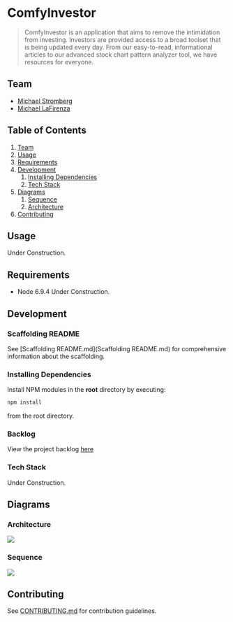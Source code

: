 # ComfyInvestor

> ComfyInvestor is an application that aims to remove the intimidation from investing. Investors are provided access to a broad toolset that is being updated every day. From our easy-to-read, informational articles to our advanced stock chart pattern analyzer tool, we have resources for everyone.

## Team

  - [Michael Stromberg](https://github.com/mjstromberg)
  - [Michael LaFirenza](https://github.com/comfymike)

## Table of Contents

1. [Team](#team)
1. [Usage](#usage)
1. [Requirements](#requirements)
1. [Development](#development)
    1. [Installing Dependencies](#installing-dependencies)
    1. [Tech Stack](#techstack)
1. [Diagrams](#diagrams)
    1. [Sequence](#sequence)
    1. [Architecture](#architecture)
1. [Contributing](#contributing)

## Usage

Under Construction.

## Requirements

- Node 6.9.4
Under Construction.

## Development

### Scaffolding README

See [Scaffolding README.md](Scaffolding README.md) for comprehensive information about the scaffolding.

### Installing Dependencies

Install NPM modules in the **root** directory by executing:

```sh
npm install
```

from the root directory.

### Backlog

View the project backlog [here](https://github.com/comfy-labs/comfy-investor/projects/1)

### Tech Stack

Under Construction.

## Diagrams

### Architecture
<img src='readme/SystemArchitectureDiagram.png' />

### Sequence
<img src='readme/SequenceDiagram.png' />


## Contributing

See [CONTRIBUTING.md](CONTRIBUTING.md) for contribution guidelines.
